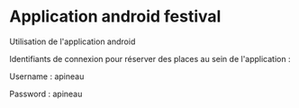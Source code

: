 # Application android festival
Utilisation de l'application android

Identifiants de connexion pour réserver des places au sein de l'application :

Username : apineau

Password : apineau
